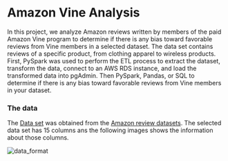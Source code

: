 # Amazon Vine Analysis
In this project, we analyze Amazon reviews written by members of the paid Amazon Vine program to determine if there is any bias toward favorable reviews from Vine members in a selected dataset. The data set contains reviews of a specific product, from clothing apparel to wireless products. First, PySpark was used  to perform the ETL process to extract the dataset, transform the data, connect to an AWS RDS instance, and load the transformed data into pgAdmin. Then PySpark, Pandas, or SQL to determine if there is any bias toward favorable reviews from Vine members in your dataset.

### The data
The [Data set](https://s3.amazonaws.com/amazon-reviews-pds/tsv/amazon_reviews_us_Wireless_v1_00.tsv.gz) was obtained from the [Amazon review datasets](https://s3.amazonaws.com/amazon-reviews-pds/tsv/index.txt). The selected data set has 15 columns ans the following images shows the information about those columns.

  ![data_format](https://user-images.githubusercontent.com/112113327/212549082-42b1d2c4-89bc-4a0d-8056-816e72c0dae1.png)

